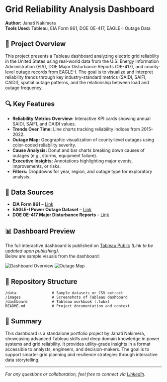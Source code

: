 
# Grid Reliability Analysis Dashboard

**Author:** Janati Nakimera  
**Tools Used:** Tableau, EIA Form 861, DOE OE-417, EAGLE-I Outage Data  

## 📘 Project Overview

This project presents a Tableau dashboard analyzing electric grid reliability in the United States using real-world data from the U.S. Energy Information Administration (EIA), DOE Major Disturbance Reports (OE-417), and county-level outage records from EAGLE-I. The goal is to visualize and interpret reliability trends through key industry-standard metrics (SAIDI, SAIFI, CAIDI), spatial outage patterns, and the relationship between load and outage frequency.

## 🔍 Key Features

- **Reliability Metrics Overview:** Interactive KPI cards showing annual SAIDI, SAIFI, and CAIDI values.
- **Trends Over Time:** Line charts tracking reliability indices from 2015–2022.
- **Outage Map:** Geographic visualization of county-level outages using color-coded reliability severity.
- **Cause Analysis:** Donut and bar charts breaking down causes of outages (e.g., storms, equipment failure).
- **Executive Insights:** Annotations highlighting major events, improvements, or risks.
- **Filters:** Dropdowns for year, region, and outage type for exploratory analysis.

## 🧾 Data Sources

- **EIA Form 861** – [Link](https://www.eia.gov/electricity/data/eia861/)
- **EAGLE-I Power Outage Dataset** – [Link](https://smc-datachallenge.ornl.gov/eagle/)
- **DOE OE-417 Major Disturbance Reports** – [Link](https://openenergyhub.ornl.gov/explore/dataset/oe-417-annual-summaries/)

## 📊 Dashboard Preview

The full interactive dashboard is published on [Tableau Public](https://public.tableau.com/app/profile/janati.nakimera) *(Link to be updated upon publishing)*.  
Below are sample visuals from the dashboard:

![Dashboard Overview](images/dashboard-overview.png)
![Outage Map](images/outage-map.png)

## 📂 Repository Structure

```
/data                # Sample datasets or CSV extract
/images              # Screenshots of Tableau dashboard
/dashboard           # Tableau workbook (.twbx)
README.md            # Project documentation and context
```

## 📌 Summary

This dashboard is a standalone portfolio project by Janati Nakimera, showcasing advanced Tableau skills and deep domain knowledge in power systems and grid reliability. It provides utility-grade insights in a format accessible to analysts, engineers, and decision-makers. The goal is to support smarter grid planning and resilience strategies through interactive data storytelling.

---

*For any questions or collaboration, feel free to connect via [LinkedIn](https://www.linkedin.com/in/janati-nakimera-b9b089334/).*
